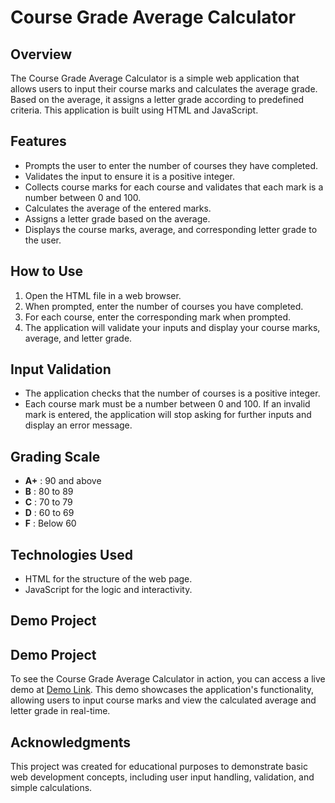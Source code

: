 # Course Grade Average Calculator

## Overview
The Course Grade Average Calculator is a simple web application that allows users to input their course marks and calculates the average grade. Based on the average, it assigns a letter grade according to predefined criteria. This application is built using HTML and JavaScript.

## Features
- Prompts the user to enter the number of courses they have completed.
- Validates the input to ensure it is a positive integer.
- Collects course marks for each course and validates that each mark is a number between 0 and 100.
- Calculates the average of the entered marks.
- Assigns a letter grade based on the average.
- Displays the course marks, average, and corresponding letter grade to the user.

## How to Use
1. Open the HTML file in a web browser.
2. When prompted, enter the number of courses you have completed.
3. For each course, enter the corresponding mark when prompted.
4. The application will validate your inputs and display your course marks, average, and letter grade.

## Input Validation
- The application checks that the number of courses is a positive integer.
- Each course mark must be a number between 0 and 100. If an invalid mark is entered, the application will stop asking for further inputs and display an error message.

## Grading Scale
- **A+** : 90 and above
- **B**  : 80 to 89
- **C**  : 70 to 79
- **D**  : 60 to 69
- **F**  : Below 60

## Technologies Used
- HTML for the structure of the web page.
- JavaScript for the logic and interactivity.

## Demo Project
## Demo Project
To see the Course Grade Average Calculator in action, you can access a live demo at [Demo Link](https://sharmabikash.github.io/assignment_html/). This demo showcases the application's functionality, allowing users to input course marks and view the calculated average and letter grade in real-time.


## Acknowledgments
This project was created for educational purposes to demonstrate basic web development concepts, including user input handling, validation, and simple calculations.
